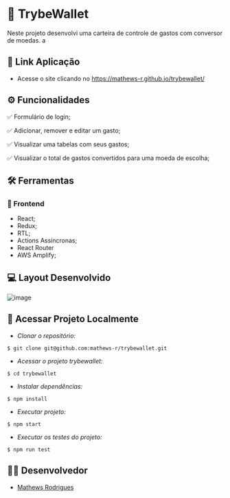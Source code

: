 # :scroll: TrybeWallet

Neste projeto desenvolvi uma carteira de controle de gastos com conversor de moedas.
a
## :link: Link Aplicação 
- Acesse o site clicando no https://mathews-r.github.io/trybewallet/

## ⚙️ Funcionalidades
✅ Formulário de login;

✅ Adicionar, remover e editar um gasto;

✅ Visualizar uma tabelas com seus gastos;

✅ Visualizar o total de gastos convertidos para uma moeda de escolha;

## :hammer_and_wrench: Ferramentas 
### 🍮 Frontend
- React;
- Redux;
- RTL;
- Actions Assíncronas;
- React Router
- AWS Amplify;

## :computer: Layout Desenvolvido

![image](https://user-images.githubusercontent.com/83560101/198677379-911a87b6-bde1-4ca5-8b8f-797402d525a1.png)


## 📁 Acessar Projeto Localmente

- *Clonar o repositório:*

```
$ git clone git@github.com:mathews-r/trybewallet.git
```

- *Acessar o projeto trybewallet:*

```
$ cd trybewallet
```

- *Instalar dependências:*

```
$ npm install
```

- *Executar projeto:*

```
$ npm start
```
- *Executar os testes do projeto:*

```
$ npm run test
```
## 👨‍💻 Desenvolvedor

- [Mathews Rodrigues](https://www.linkedin.com/in/mathewsrodrigues/)
